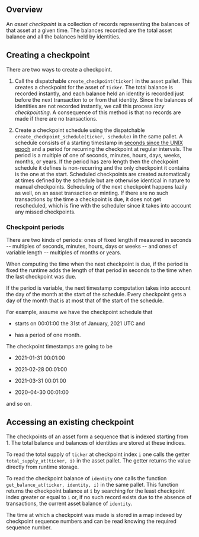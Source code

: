 ## Overview

An _asset checkpoint_ is a collection of records representing the balances of that asset at a given
time. The balances recorded are the total asset balance and all the balances held by identities.


## Creating a checkpoint

There are two ways to create a checkpoint.

1. Call the dispatchable `create_checkpoint(ticker)` in the `asset` pallet. This creates a
   checkpoint for the asset of `ticker`. The total balance is recorded instantly, and each balance
   held an identity is recorded just before the next transaction to or from that identity. Since the
   balances of identities are not recorded instantly, we call this process _lazy checkpointing_. A
   consequence of this method is that no records are made if there are no transactions.

2. Create a checkpoint schedule using the dispatchable `create_checkpoint_schedule(ticker,
   schedule)` in the same pallet. A schedule consists of a starting timestamp in [seconds since the
   UNIX epoch][unix_time] and a period for recurring the checkpoint at regular intervals. The period
   is a multiple of one of seconds, minutes, hours, days, weeks, months, or years. If the period has
   zero length then the checkpoint schedule it defines is non-recurring and the only checkpoint it
   contains is the one at the start. Scheduled checkpoints are created automatically at times
   defined by the schedule but are otherwise identical in nature to manual checkpoints. Scheduling
   of the next checkpoint happens lazily as well, on an asset transaction or minting. If there are
   no such transactions by the time a checkpoint is due, it does not get rescheduled, which is fine
   with the scheduler since it takes into account any missed checkpoints.


### Checkpoint periods

There are two kinds of periods: ones of fixed length if measured in seconds -- multiples of seconds,
minutes, hours, days or weeks -- and ones of variable length -- multiples of months or years.

When computing the time when the next checkpoint is due, if the period is fixed the runtime adds the
length of that period in seconds to the time when the last checkpoint was due.

If the period is variable, the next timestamp computation takes into account the day of the month at
the start of the schedule. Every checkpoint gets a day of the month that is at most that of the
start of the schedule.

For example, assume we have the checkpoint schedule that

* starts on 00:01:00 the 31st of January, 2021 UTC and

* has a period of one month.

The checkpoint timestamps are going to be

* 2021-01-31 00:01:00

* 2021-02-28 00:01:00

* 2021-03-31 00:01:00

* 2020-04-30 00:01:00

and so on.


## Accessing an existing checkpoint

The checkpoints of an asset form a sequence that is indexed starting from 1. The total balance and
balances of identities are stored at these indices.

To read the total supply of `ticker` at checkpoint index `i` one calls the getter
`total_supply_at(ticker, i)` in the asset pallet. The getter returns the value directly from runtime
storage.

To read the checkpoint balance of `identity` one calls the function `get_balance_at(ticker,
identity, i)` in the same pallet. This function returns the checkpoint balance at `i` by searching
for the least checkpoint index greater or equal to `i` or, if no such record exists due to the
absence of transactions, the current asset balance of `identity`.

The time at which a checkpoint was made is stored in a map indexed by checkpoint sequence numbers
and can be read knowing the required sequence number.

[unix_time]: https://en.wikipedia.org/wiki/Unix_time
